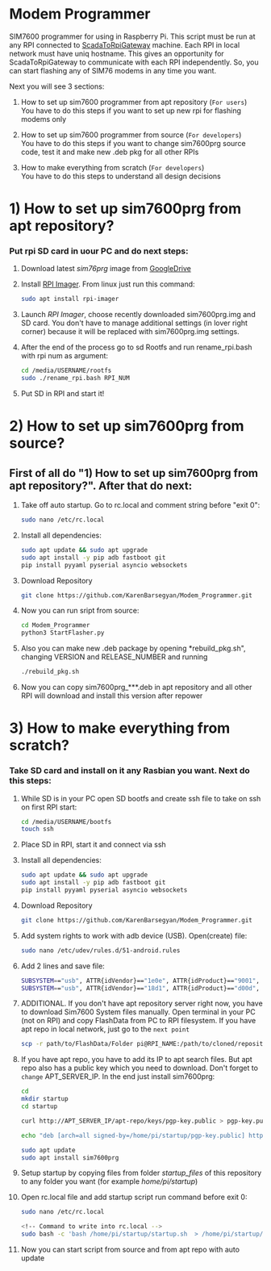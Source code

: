 # Modem Programmer

SIM7600 programmer for using in Raspberry Pi. This script must be run at any RPI connected to [ScadaToRpiGateway](https://www.google.com) machine. Each RPI in local network must have uniq hostname. This gives an opportunity for ScadaToRpiGateway to communicate with each RPI independently. So, you can start flashing any of SIM76 modems in any time you want.

Next you will see 3 sections:
1. How to set up sim7600 programmer from apt repository (`For users`) <br> 
   You have to do this steps if you want to set up new rpi for flashing modems only 

2. How to set up sim7600 programmer from source (`For developers`) <br>
   You have to do this steps if you want to change sim7600prg source code, test it and make new .deb pkg for all other RPIs 

3. How to make everything from scratch (`For developers`) <br>
   You have to do this steps to understand all design decisions 


# 1) How to set up **sim7600prg** from apt repository?

### Put rpi SD card in uour PC and do next steps:

1. Download latest *sim76prg* image from [GoogleDrive](https://drive.google.com/drive/folders/1XxYWKCPlGxHbmXVTWYsh-Mkh5s9HJqEX?usp=sharing)

2. Install [RPI Imager](https://www.raspberrypi.com/software/). From linux just run this command:
    
    ``` bash
    sudo apt install rpi-imager
    ```

3. Launch *RPI Imager*, choose recently downloaded sim7600prg.img and SD card. You don't have to manage additional settings (in lover right corner) because it will be replaced with sim7600prg.img settings.

4. After the end of the process go to sd Rootfs and run rename_rpi.bash with rpi num as argument:
    
    ``` bash
    cd /media/USERNAME/rootfs  
    sudo ./rename_rpi.bash RPI_NUM
    ```

5. Put SD in RPI and start it!


# 2) How to set up **sim7600prg** from source?
    
## First of all do "1) How to set up **sim7600prg** from apt repository?". After that do next:
1. Take off auto startup. Go to rc.local and comment string before "exit 0":
    
    ``` bash    
    sudo nano /etc/rc.local
    ```

2. Install all dependencies:
    
    ``` bash    
    sudo apt update && sudo apt upgrade
    sudo apt install -y pip adb fastboot git
    pip install pyyaml pyserial asyncio websockets
    ```

3. Download Repository
    
    ``` bash
    git clone https://github.com/KarenBarsegyan/Modem_Programmer.git
    ```

4. Now you can run sript from source:

    ``` bash
    cd Modem_Programmer
    python3 StartFlasher.py
    ```

5. Also you can make new .deb package by opening *rebuild_pkg.sh", changing VERSION and RELEASE_NUMBER and running

    ``` bash
    ./rebuild_pkg.sh
    ```

6. Now you can copy sim7600prg_***.deb in apt repository and all other RPI will download and install this version after repower

# 3) How to make everything from scratch?

### Take SD card and install on it any Rasbian you want. Next do this steps:

1. While SD is in your PC open SD bootfs and create ssh file to take on ssh on first RPI start:

    ``` bash
    cd /media/USERNAME/bootfs
    touch ssh  
    ```

2. Place SD in RPI, start it and connect via ssh

3. Install all dependencies:
    
    ``` bash    
    sudo apt update && sudo apt upgrade
    sudo apt install -y pip adb fastboot git
    pip install pyyaml pyserial asyncio websockets
    ```

4. Download Repository
    
    ``` bash
    git clone https://github.com/KarenBarsegyan/Modem_Programmer.git
    ```

5. Add system rights to work with adb device (USB). Open(create) file:
    
    ``` bash
    sudo nano /etc/udev/rules.d/51-android.rules
    ```

6. Add 2 lines and save file:

    ``` bash
    SUBSYSTEM=="usb", ATTR{idVendor}=="1e0e", ATTR{idProduct}=="9001", MODE="0666", GROUP="plugdev"
    SUBSYSTEM=="usb", ATTR{idVendor}=="18d1", ATTR{idProduct}=="d00d", MODE="0666", GROUP="plugdev"
    ```

7. ADDITIONAL. If you don't have apt repository server right now, you have to download Sim7600 System files manually. Open terminal in your PC (not on RPI) and copy FlashData from PC to RPI filesystem. If you have apt repo in local network, just go to the `next point`
    
    ``` bash
    scp -r path/to/FlashData/Folder pi@RPI_NAME:/path/to/cloned/repository
    ```

8. If you have apt repo, you have to add its IP to apt search files. But apt repo also has a public key which you need to download. Don't forget to `change` APT_SERVER_IP. In the end just install sim7600prg:
    ``` bash
    cd
    mkdir startup
    cd startup 

    curl http://APT_SERVER_IP/apt-repo/keys/pgp-key.public > pgp-key.public

    echo "deb [arch=all signed-by=/home/pi/startup/pgp-key.public] http://APT_SERVER_IP/apt-repo stable main" | sudo tee /etc/apt/sources.list.d/sim7600prg.list
    ```
    ``` bash
    sudo apt update
    sudo apt install sim7600prg
    ```

9. Setup startup by copying files from folder *startup_files* of this repository to any folder you want (for example *home/pi/startup*)

10. Open rc.local file and add startup script run command before exit 0:
    ``` bash
    sudo nano /etc/rc.local
    ```
    ``` bash
    <!-- Command to write into rc.local -->
    sudo bash -c 'bash /home/pi/startup/startup.sh  > /home/pi/startup/startup.log 2>&1' &
    ```

11. Now you can start script from source and from apt repo with auto update
